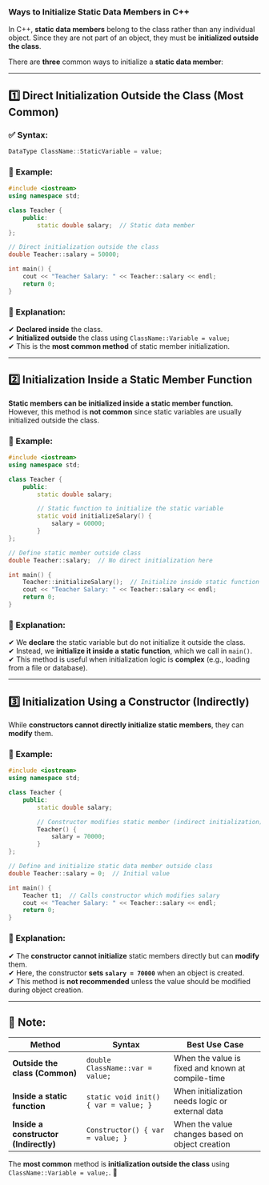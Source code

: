 ### **Ways to Initialize Static Data Members in C++**  

In C++, **static data members** belong to the class rather than any individual object. Since they are not part of an object, they must be **initialized outside the class**.  

There are **three** common ways to initialize a **static data member**:  

---

## **1️⃣ Direct Initialization Outside the Class (Most Common)**
### **✅ Syntax:**  
```cpp
DataType ClassName::StaticVariable = value;
```
### **📌 Example:**
```cpp
#include <iostream>
using namespace std;

class Teacher {
    public:
        static double salary;  // Static data member
};

// Direct initialization outside the class
double Teacher::salary = 50000;

int main() {
    cout << "Teacher Salary: " << Teacher::salary << endl;  
    return 0;
}
```
### **📝 Explanation:**
✔ **Declared inside** the class.  
✔ **Initialized outside** the class using `ClassName::Variable = value;`  
✔ This is the **most common method** of static member initialization.  

---

## **2️⃣ Initialization Inside a Static Member Function**
**Static members can be initialized inside a static member function.**  
However, this method is **not common** since static variables are usually initialized outside the class.  

### **📌 Example:**
```cpp
#include <iostream>
using namespace std;

class Teacher {
    public:
        static double salary;  

        // Static function to initialize the static variable
        static void initializeSalary() {
            salary = 60000;
        }
};

// Define static member outside class
double Teacher::salary;  // No direct initialization here

int main() {
    Teacher::initializeSalary();  // Initialize inside static function
    cout << "Teacher Salary: " << Teacher::salary << endl;  
    return 0;
}
```
### **📝 Explanation:**
✔ We **declare** the static variable but do not initialize it outside the class.  
✔ Instead, we **initialize it inside a static function**, which we call in `main()`.  
✔ This method is useful when initialization logic is **complex** (e.g., loading from a file or database).  

---

## **3️⃣ Initialization Using a Constructor (Indirectly)**
While **constructors cannot directly initialize static members**, they can **modify** them.  

### **📌 Example:**
```cpp
#include <iostream>
using namespace std;

class Teacher {
    public:
        static double salary;

        // Constructor modifies static member (indirect initialization)
        Teacher() {
            salary = 70000;  
        }
};

// Define and initialize static data member outside class
double Teacher::salary = 0;  // Initial value

int main() {
    Teacher t1;  // Calls constructor which modifies salary
    cout << "Teacher Salary: " << Teacher::salary << endl;
    return 0;
}
```
### **📝 Explanation:**
✔ The **constructor cannot initialize** static members directly but can **modify** them.  
✔ Here, the constructor **sets `salary = 70000`** when an object is created.  
✔ This method is **not recommended** unless the value should be modified during object creation.  

---

## **🚀 Note:**
| **Method** | **Syntax** | **Best Use Case** |
|------------|-----------|-------------------|
| **Outside the class (Common)** | `double ClassName::var = value;` | When the value is fixed and known at compile-time |
| **Inside a static function** | `static void init() { var = value; }` | When initialization needs logic or external data |
| **Inside a constructor (Indirectly)** | `Constructor() { var = value; }` | When the value changes based on object creation |

The **most common** method is **initialization outside the class** using `ClassName::Variable = value;`. 🎯